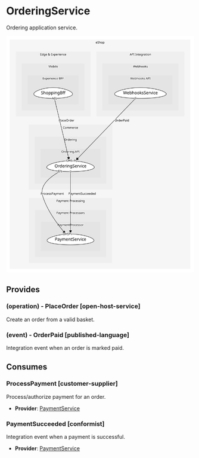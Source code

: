 


# OrderingService
Ordering application service.

![consumablemap](./consumablemap.svg)

## Provides

### (operation) - PlaceOrder [open-host-service]
Create an order from a valid basket.

### (event) - OrderPaid [published-language]
Integration event when an order is marked paid.


## Consumes

### ProcessPayment [customer-supplier]
Process/authorize payment for an order.
- **Provider**: [PaymentService](../../../../../../../payment_processing/subdomains/payment_processors/boundedcontexts/payment_processor/services/payment_service/index.md)

### PaymentSucceeded [conformist]
Integration event when a payment is successful.
- **Provider**: [PaymentService](../../../../../../../payment_processing/subdomains/payment_processors/boundedcontexts/payment_processor/services/payment_service/index.md)

	
